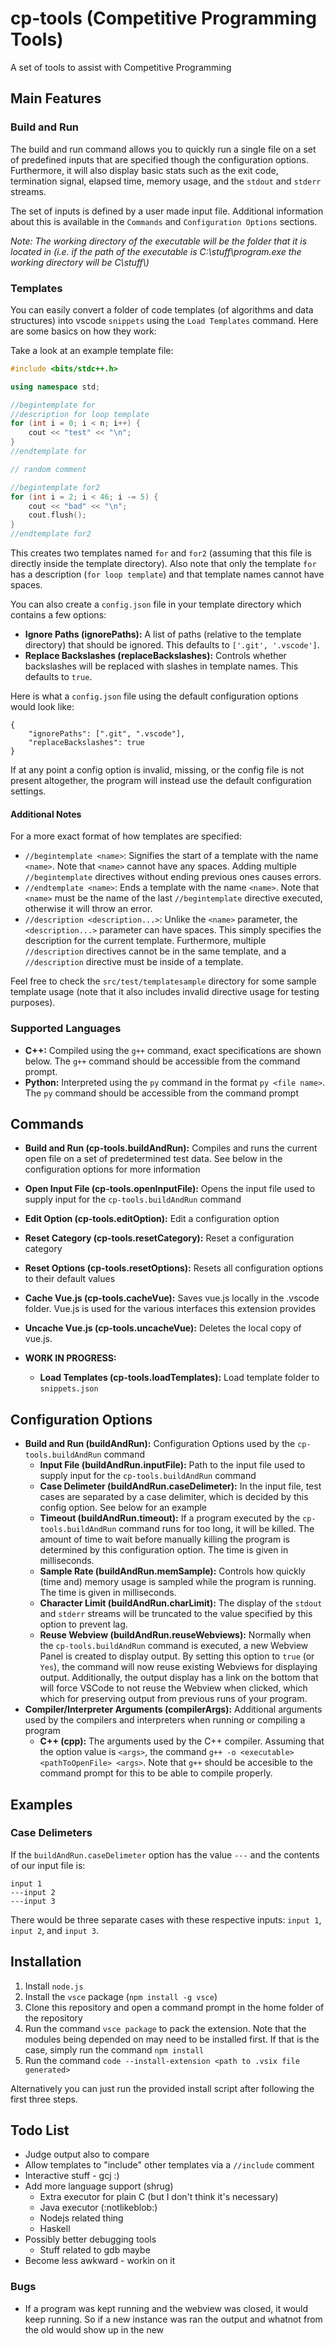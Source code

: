 # cp-tools (Competitive Programming Tools)

A set of tools to assist with Competitive Programming

## Main Features

### Build and Run

The build and run command allows you to quickly run a single file on a set of predefined inputs that are specified though the configuration options.  Furthermore, it will also display basic stats such as the exit code, termination signal, elapsed time, memory usage, and the `stdout` and `stderr` streams.

The set of inputs is defined by a user made input file.  Additional information about this is available in the `Commands` and `Configuration Options` sections.

*Note: The working directory of the executable will be the folder that it is located in (i.e. if the path of the executable is C:\\stuff\\program.exe the working directory will be C\\stuff\\)*

### Templates

You can easily convert a folder of code templates (of algorithms and data structures) into vscode `snippets` using the `Load Templates` command.  Here are some basics on how they work:

Take a look at an example template file:

```cpp
#include <bits/stdc++.h>

using namespace std;

//begintemplate for
//description for loop template
for (int i = 0; i < n; i++) {
    cout << "test" << "\n";
}
//endtemplate for

// random comment

//begintemplate for2
for (int i = 2; i < 46; i -= 5) {
    cout << "bad" << "\n";
    cout.flush();
}
//endtemplate for2
```

This creates two templates named `for` and `for2` (assuming that this file is directly inside the template directory).  Also note that only the template `for` has a description (`for loop template`) and that template names cannot have spaces.

You can also create a `config.json` file in your template directory which contains a few options:

* **Ignore Paths (ignorePaths):** A list of paths (relative to the template directory) that should be ignored.  This defaults to `['.git', '.vscode']`.
* **Replace Backslashes (replaceBackslashes):** Controls whether backslashes will be replaced with slashes in template names.  This defaults to `true`.

Here is what a `config.json` file using the default configuration options would look like:

```
{
    "ignorePaths": [".git", ".vscode"],
    "replaceBackslashes": true
}
```

If at any point a config option is invalid, missing, or the config file is not present altogether, the program will instead use the default configuration settings.

#### Additional Notes

For a more exact format of how templates are specified:

* `//begintemplate <name>`: Signifies the start of a template with the name `<name>`.  Note that `<name>` cannot have any spaces.  Adding multiple `//begintemplate` directives without ending previous ones causes errors.
* `//endtemplate <name>`: Ends a template with the name `<name>`.  Note that `<name>` must be the name of the last `//begintemplate` directive executed, otherwise it will throw an error.
* `//description <description...>`: Unlike the `<name>` parameter, the `<description...>` parameter can have spaces.  This simply specifies the description for the current template.  Furthermore, multiple `//description` directives cannot be in the same template, and a `//description` directive must be inside of a template.

Feel free to check the `src/test/templatesample` directory for some sample template usage (note that it also includes invalid directive usage for testing purposes).

### Supported Languages

* **C++:** Compiled using the `g++` command, exact specifications are shown below.  The `g++` command should be accessible from the command prompt.
* **Python:** Interpreted using the `py` command in the format `py <file name>`.  The `py` command should be accessible from the command prompt

## Commands

* **Build and Run (cp-tools.buildAndRun):** Compiles and runs the current open file on a set of predetermined test data.  See below in the configuration options for more information
* **Open Input File (cp-tools.openInputFile):** Opens the input file used to supply input for the `cp-tools.buildAndRun` command
* **Edit Option (cp-tools.editOption):** Edit a configuration option
* **Reset Category (cp-tools.resetCategory):** Reset a configuration category
* **Reset Options (cp-tools.resetOptions):** Resets all configuration options to their default values
* **Cache Vue.js (cp-tools.cacheVue):** Saves vue.js locally in the .vscode folder.  Vue.js is used for the various interfaces this extension provides
* **Uncache Vue.js (cp-tools.uncacheVue):** Deletes the local copy of vue.js.

* **WORK IN PROGRESS:**
    * **Load Templates (cp-tools.loadTemplates):** Load template folder to `snippets.json`

## Configuration Options

* **Build and Run (buildAndRun):** Configuration Options used by the `cp-tools.buildAndRun` command
    * **Input File (buildAndRun.inputFile):** Path to the input file used to supply input for the `cp-tools.buildAndRun` command
    * **Case Delimeter (buildAndRun.caseDelimeter):** In the input file, test cases are separated by a case delimiter, which is decided by this config option.  See below for an example
    * **Timeout (buildAndRun.timeout):** If a program executed by the `cp-tools.buildAndRun` command runs for too long, it will be killed.  The amount of time to wait before manually killing the program is determined by this configuration option.  The time is given in milliseconds.
    * **Sample Rate (buildAndRun.memSample):** Controls how quickly (time and) memory usage is sampled while the program is running.  The time is given in milliseconds.
    * **Character Limit (buildAndRun.charLimit):** The display of the `stdout` and `stderr` streams will be truncated to the value specified by this option to prevent lag.
    * **Reuse Webview (buildAndRun.reuseWebviews):** Normally when the `cp-tools.buildAndRun` command is executed, a new Webview Panel is created to display output.  By setting this option to `true` (or `Yes`), the command will now reuse existing Webviews for displaying output.  Additionally, the output display has a link on the bottom that will force VSCode to not reuse the Webview when clicked, which which for preserving output from previous runs of your program.
* **Compiler/Interpreter Arguments (compilerArgs):** Additional arguments used by the compilers and interpreters when running or compiling a program
    * **C++ (cpp):** The arguments used by the C++ compiler.  Assuming that the option value is `<args>`, the command `g++ -o <executable> <pathToOpenFile> <args>`.  Note that `g++` should be accesible to the command prompt for this to be able to compile properly.

## Examples

### Case Delimeters

If the `buildAndRun.caseDelimeter` option has the value `---` and the contents of our input file is:

```
input 1
---input 2
---input 3
```

There would be three separate cases with these respective inputs: `input 1`, `input 2`, and `input 3`.

## Installation

1. Install `node.js`
2. Install the `vsce` package (`npm install -g vsce`)
3. Clone this repository and open a command prompt in the home folder of the repository
4. Run the command `vsce package` to pack the extension.  Note that the modules being depended on may need to be installed first.  If that is the case, simply run the command `npm install`
5. Run the command `code --install-extension <path to .vsix file generated>`

Alternatively you can just run the provided install script after following the first three steps.

## Todo List

* Judge output also to compare
* Allow templates to "include" other templates via a `//include` comment
* Interactive stuff - gcj :)
* Add more language support (shrug)
    * Extra executor for plain C (but I don't think it's necessary)
    * Java executor (:notlikeblob:)
    * Nodejs related thing
    * Haskell
* Possibly better debugging tools
    * Stuff related to gdb maybe
* Become less awkward - workin on it

### Bugs

* If a program was kept running and the webview was closed, it would keep running.  So if a new instance was ran the output and whatnot from the old would show up in the new
